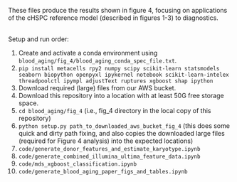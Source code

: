 These files produce the results shown in figure 4, focusing on applications of the cHSPC reference model (described in figures 1-3) to diagnostics.
<br/><br/>

Setup and run order:
1. Create and activate a conda environment using `blood_aging/fig_4/blood_aging_conda_spec_file.txt`.
2. `pip install metacells rpy2 numpy scipy scikit-learn statsmodels seaborn biopython openpyxl ipykernel notebook scikit-learn-intelex threadpoolctl ipympl adjustText ruptures xgboost shap ipython`
3. Download required (large) files from our AWS bucket.
4. Download this repository into a location with at least 50G free storage space.
5. `cd blood_aging/fig_4` (i.e., fig_4 directory in the local copy of this repository)
6. `python setup.py path_to_downloaded_aws_bucket_fig_4` (this does some quick and dirty path fixing, and also copies the downloaded large files (required for Figure 4 analysis) into the expected locations)
7. `code/generate_donor_features_and_estimate_karyotype.ipynb`
8. `code/generate_combined_illumina_ultima_feature_data.ipynb`
9. `code/mds_xgboost_classification.ipynb`
10. `code/generate_blood_aging_paper_figs_and_tables.ipynb`


